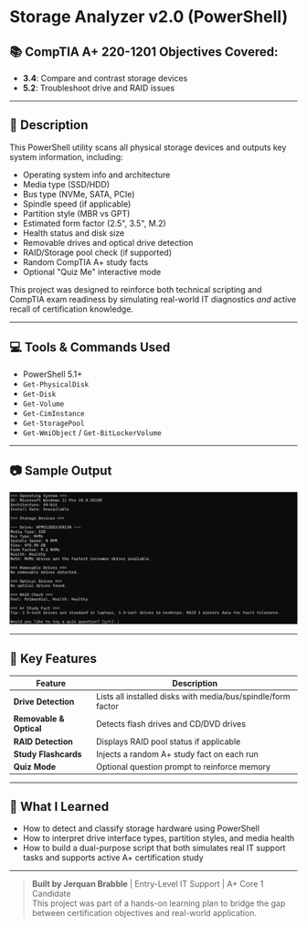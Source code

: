 # Storage Analyzer v2.0 (PowerShell)

## 📚 CompTIA A+ 220-1201 Objectives Covered:
- **3.4**: Compare and contrast storage devices
- **5.2**: Troubleshoot drive and RAID issues

---

## 🧠 Description

This PowerShell utility scans all physical storage devices and outputs key system information, including:

- Operating system info and architecture
- Media type (SSD/HDD)
- Bus type (NVMe, SATA, PCIe)
- Spindle speed (if applicable)
- Partition style (MBR vs GPT)
- Estimated form factor (2.5", 3.5", M.2)
- Health status and disk size
- Removable drives and optical drive detection
- RAID/Storage pool check (if supported)
- Random CompTIA A+ study facts
- Optional "Quiz Me" interactive mode

This project was designed to reinforce both technical scripting and CompTIA exam readiness by simulating real-world IT diagnostics *and* active recall of certification knowledge.

---

## 💻 Tools & Commands Used

- PowerShell 5.1+
- `Get-PhysicalDisk`
- `Get-Disk`
- `Get-Volume`
- `Get-CimInstance`
- `Get-StoragePool`
- `Get-WmiObject` / `Get-BitLockerVolume`

---

## 📷 Sample Output

![Sample Output](SampleOutput.png)

---

## 📎 Key Features

| Feature                | Description                                                  |
|------------------------|--------------------------------------------------------------|
| **Drive Detection**     | Lists all installed disks with media/bus/spindle/form factor |
| **Removable & Optical** | Detects flash drives and CD/DVD drives                       |
| **RAID Detection**      | Displays RAID pool status if applicable                      |
| **Study Flashcards**    | Injects a random A+ study fact on each run                   |
| **Quiz Mode**           | Optional question prompt to reinforce memory                 |

---

## 🧠 What I Learned

- How to detect and classify storage hardware using PowerShell
- How to interpret drive interface types, partition styles, and media health
- How to build a dual-purpose script that both simulates real IT support tasks and supports active A+ certification study

---

> **Built by Jerquan Brabble** | Entry-Level IT Support | A+ Core 1 Candidate  
> This project was part of a hands-on learning plan to bridge the gap between certification objectives and real-world application.


